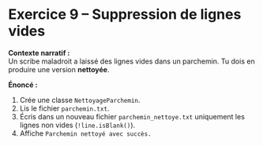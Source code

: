 # Exercice 9 – Suppression de lignes vides

**Contexte narratif :**  
Un scribe maladroit a laissé des lignes vides dans un parchemin. Tu dois en produire une version **nettoyée**.

**Énoncé :**  
1. Crée une classe `NettoyageParchemin`.  
2. Lis le fichier `parchemin.txt`.  
3. Écris dans un nouveau fichier `parchemin_nettoye.txt` uniquement les lignes non vides (`!line.isBlank()`).  
4. Affiche `Parchemin nettoyé avec succès.`

